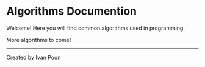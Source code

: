 # Algorithms Documention

Welcome! Here you will find common algorithms used in programming.

More algorithms to come!

---

Created by Ivan Poon